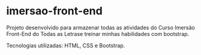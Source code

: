 # imersao-front-end
Projeto desenvolvido para armazenar todas as atividades do Curso Imersão Front-End do Todas as Letrase treinar minhas habilidades com bootstrap.

Tecnologias utilizadas: HTML, CSS e Bootstrap.
